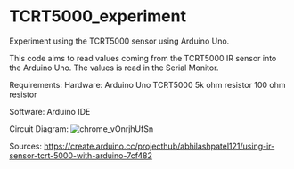 # TCRT5000_experiment
Experiment using the TCRT5000 sensor using Arduino Uno.

This code aims to read values coming from the TCRT5000 IR sensor into the Arduino Uno. The values is read in the Serial Monitor.

Requirements:
  Hardware:
    Arduino Uno
    TCRT5000
    5k ohm resistor
    100 ohm resistor

  Software:
    Arduino IDE
  

Circuit Diagram:
![chrome_vOnrjhUfSn](https://user-images.githubusercontent.com/37850648/143016084-e26ef587-48ad-4bb1-adb5-bdbb9d9384a5.png)


Sources:
https://create.arduino.cc/projecthub/abhilashpatel121/using-ir-sensor-tcrt-5000-with-arduino-7cf482
